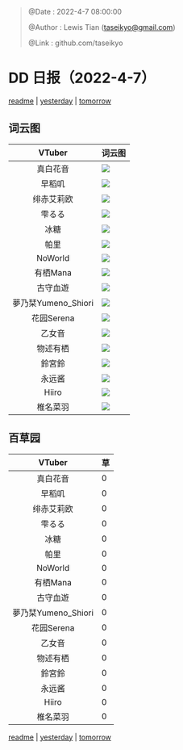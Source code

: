 > @Date    : 2022-4-7 08:00:00
>
> @Author  : Lewis Tian (taseikyo@gmail.com)
>
> @Link    : github.com/taseikyo

# DD 日报（2022-4-7）

[readme](../README.md) | [yesterday](2022-4-6.md) | [tomorrow](2022-4-8.md)

## 词云图

|VTuber|词云图|
|:-:|-|
|真白花音|![](../../images/daily/21402309_2022-4-7_purge_wordcloud.png)|
|早稻叽|![](../../images/daily/41682_2022-4-7_purge_wordcloud.png)|
|绯赤艾莉欧|![](../../images/daily/21396545_2022-4-7_purge_wordcloud.png)|
|雫るる|![](../../images/daily/21013446_2022-4-7_purge_wordcloud.png)|
|冰糖|![](../../images/daily/876396_2022-4-7_purge_wordcloud.png)|
|帕里|![](../../images/daily/4895312_2022-4-7_purge_wordcloud.png)|
|NoWorld|![](../../images/daily/21448649_2022-4-7_purge_wordcloud.png)|
|有栖Mana|![](../../images/daily/6542258_2022-4-7_purge_wordcloud.png)|
|古守血遊|![](../../images/daily/8725120_2022-4-7_purge_wordcloud.png)|
|夢乃栞Yumeno_Shiori|![](../../images/daily/14052636_2022-4-7_purge_wordcloud.png)|
|花园Serena|![](../../images/daily/14327465_2022-4-7_purge_wordcloud.png)|
|乙女音|![](../../images/daily/21320551_2022-4-7_purge_wordcloud.png)|
|物述有栖|![](../../images/daily/21449083_2022-4-7_purge_wordcloud.png)|
|鈴宮鈴|![](../../images/daily/21685677_2022-4-7_purge_wordcloud.png)|
|永远酱|![](../../images/daily/21701071_2022-4-7_purge_wordcloud.png)|
|Hiiro|![](../../images/daily/21919321_2022-4-7_purge_wordcloud.png)|
|椎名菜羽|![](../../images/daily/22347054_2022-4-7_purge_wordcloud.png)|

## 百草园

|VTuber|草|
|:-:|-|
|真白花音|0|
|早稻叽|0|
|绯赤艾莉欧|0|
|雫るる|0|
|冰糖|0|
|帕里|0|
|NoWorld|0|
|有栖Mana|0|
|古守血遊|0|
|夢乃栞Yumeno_Shiori|0|
|花园Serena|0|
|乙女音|0|
|物述有栖|0|
|鈴宮鈴|0|
|永远酱|0|
|Hiiro|0|
|椎名菜羽|0|

[readme](../README.md) | [yesterday](2022-4-6.md) | [tomorrow](2022-4-8.md)
